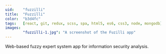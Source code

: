 ```yaml
---
uid:    "fuzzilli"
title:  "Fuzzilli"
color:  "b3d4fc"
tags:   [react, git, redux, scss, spa, html5, es6, css3, node, mongodb]
images:
        "fuzzilli-1.jpg": "A screenshot of the Fuzilli app"
---
```


Web-based fuzzy expert system app for information security analysis.
